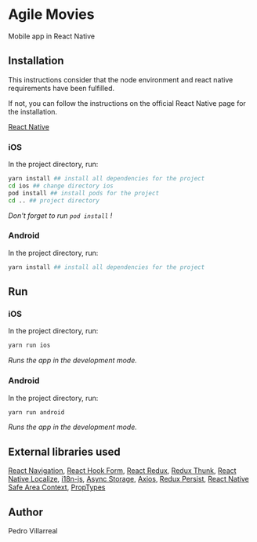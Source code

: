 # Agile Movies

Mobile app in React Native


## Installation
This instructions consider that the node environment and react native requirements have been fulfilled.

If not, you can follow the instructions on the official React Native page for the installation.

[React Native](https://reactnative.dev/docs/environment-setup)

### iOS

In the project directory, run:
```bash
yarn install ## install all dependencies for the project
cd ios ## change directory ios 
pod install ## install pods for the project
cd .. ## project directory
```
_Don't forget to run `pod install` !_

### Android

In the project directory, run:
```bash
yarn install ## install all dependencies for the project
```

## Run

### iOS
In the project directory, run:
```bash
yarn run ios 
```

_Runs the app in the development mode._

### Android

In the project directory, run:
```bash
yarn run android
```

_Runs the app in the development mode._


## External libraries used


[React Navigation](https://reactnavigation.org/),
[React Hook Form](https://react-hook-form.com/),
[React Redux](https://react-redux.js.org/),
[Redux Thunk](https://github.com/reduxjs/redux-thunk),
[React Native Localize](https://github.com/zoontek/react-native-localize),
[i18n-js](https://github.com/fnando/i18n-js),
[Async Storage](https://github.com/react-native-community/async-storage),
[Axios](https://github.com/qiangmao/axios#readme),
[Redux Persist](https://github.com/rt2zz/redux-persist),
[React Native Safe Area Context](https://github.com/th3rdwave/react-native-safe-area-context),
[PropTypes](https://github.com/facebook/prop-types)


## Author
Pedro Villarreal
